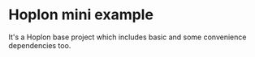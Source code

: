 # Hoplon mini example

It's a Hoplon base project which includes basic and some convenience dependencies too.
